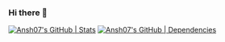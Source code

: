 ### Hi there 👋
[![Ansh07's GitHub | Stats](https://stats.quine.sh/Ansh07/github?theme=dark)](https://quine.sh?utm_source=widgets&utm_campaign=Ansh07)
[![Ansh07's GitHub | Dependencies](https://stats.quine.sh/Ansh07/dependencies?theme=dark)](https://quine.sh?utm_source=widgets&utm_campaign=Ansh07)
<!--
**Anshg07/Anshg07** is a ✨ _special_ ✨ repository because its `README.md` (this file) appears on your GitHub profile.

Here are some ideas to get you started:

- 🔭 I’m currently working on ...
- 🌱 I’m currently learning ...
- 👯 I’m looking to collaborate on ...
- 🤔 I’m looking for help with ...
- 💬 Ask me about ...
- 📫 How to reach me: ...
- 😄 Pronouns: ...
- ⚡ Fun fact: ...
-->
